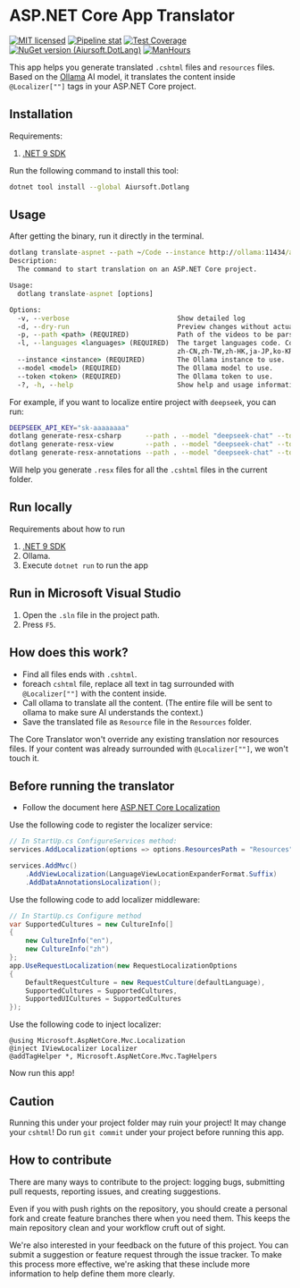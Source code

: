 # ASP.NET Core App Translator

[![MIT licensed](https://img.shields.io/badge/license-MIT-blue.svg)](https://gitlab.aiursoft.cn/aiursoft/dotlang/-/blob/master/LICENSE)
[![Pipeline stat](https://gitlab.aiursoft.cn/aiursoft/dotlang/badges/master/pipeline.svg)](https://gitlab.aiursoft.cn/aiursoft/dotlang/-/pipelines)
[![Test Coverage](https://gitlab.aiursoft.cn/aiursoft/dotlang/badges/master/coverage.svg)](https://gitlab.aiursoft.cn/aiursoft/dotlang/-/pipelines)
[![NuGet version (Aiursoft.DotLang)](https://img.shields.io/nuget/v/Aiursoft.Dotlang.svg)](https://www.nuget.org/packages/Aiursoft.Dotlang/)
[![ManHours](https://manhours.aiursoft.cn/r/gitlab.aiursoft.cn/aiursoft/dotlang.svg)](https://gitlab.aiursoft.cn/aiursoft/dotlang/-/commits/master?ref_type=heads)

This app helps you generate translated `.cshtml` files and `resources` files. Based on the [Ollama](https://ollama.com/) AI model, it translates the content inside `@Localizer[""]` tags in your ASP.NET Core project.

## Installation

Requirements:

1. [.NET 9 SDK](http://dot.net/)

Run the following command to install this tool:

```bash
dotnet tool install --global Aiursoft.Dotlang
```

## Usage

After getting the binary, run it directly in the terminal.

```cmd
dotlang translate-aspnet --path ~/Code --instance http://ollama:11434/api/chat --model "qwen:32b" --token "your-ollama-token"
Description:
  The command to start translation on an ASP.NET Core project.

Usage:
  dotlang translate-aspnet [options]

Options:
  -v, --verbose                           Show detailed log
  -d, --dry-run                           Preview changes without actually making them
  -p, --path <path> (REQUIRED)            Path of the videos to be parsed.
  -l, --languages <languages> (REQUIRED)  The target languages code. Connect with ','. For example: zh_CN,en_US,ja_JP [default: 
                                          zh-CN,zh-TW,zh-HK,ja-JP,ko-KR,vi-VN,th-TH,de-DE,fr-FR,es-ES,ru-RU,it-IT,pt-PT,pt-BR,ar-SA,nl-NL,sv-SE,pl-PL,tr-TR]
  --instance <instance> (REQUIRED)        The Ollama instance to use.
  --model <model> (REQUIRED)              The Ollama model to use.
  --token <token> (REQUIRED)              The Ollama token to use.
  -?, -h, --help                          Show help and usage information
```

For example, if you want to localize entire project with `deepseek`, you can run:

```bash
DEEPSEEK_API_KEY="sk-aaaaaaaa"
dotlang generate-resx-csharp      --path . --model "deepseek-chat" --token $DEEPSEEK_API_KEY --instance "https://api.deepseek.com/chat/completions" -c 8
dotlang generate-resx-view        --path . --model "deepseek-chat" --token $DEEPSEEK_API_KEY --instance "https://api.deepseek.com/chat/completions" -c 8
dotlang generate-resx-annotations --path . --model "deepseek-chat" --token $DEEPSEEK_API_KEY --instance "https://api.deepseek.com/chat/completions" -c 8

```

Will help you generate `.resx` files for all the `.cshtml` files in the current folder.

## Run locally

Requirements about how to run

1. [.NET 9 SDK](http://dot.net/)
2. Ollama.
2. Execute `dotnet run` to run the app

## Run in Microsoft Visual Studio

1. Open the `.sln` file in the project path.
2. Press `F5`.

## How does this work?

* Find all files ends with `.cshtml`.
* foreach `cshtml` file, replace all text in tag surrounded with `@Localizer[""]` with the content inside.
* Call ollama to translate all the content. (The entire file will be sent to ollama to make sure AI understands the context.)
* Save the translated file as `Resource` file in the `Resources` folder.

The Core Translator won't override any existing translation nor resources files. If your content was already surrounded with `@Localizer[""]`, we won't touch it.

## Before running the translator

* Follow the document here [ASP.NET Core Localization](https://docs.microsoft.com/en-us/aspnet/core/fundamentals/localization?view=aspnetcore-2.1)

Use the following code to register the localizer service:

```csharp
// In StartUp.cs ConfigureServices method:
services.AddLocalization(options => options.ResourcesPath = "Resources");

services.AddMvc()
    .AddViewLocalization(LanguageViewLocationExpanderFormat.Suffix)
    .AddDataAnnotationsLocalization();
```

Use the following code to add localizer middleware:

```csharp
// In StartUp.cs Configure method
var SupportedCultures = new CultureInfo[]
{
    new CultureInfo("en"),
    new CultureInfo("zh")
};
app.UseRequestLocalization(new RequestLocalizationOptions
{
    DefaultRequestCulture = new RequestCulture(defaultLanguage),
    SupportedCultures = SupportedCultures,
    SupportedUICultures = SupportedCultures
});
```

Use the following code to inject localizer:

```cshtml
@using Microsoft.AspNetCore.Mvc.Localization
@inject IViewLocalizer Localizer
@addTagHelper *, Microsoft.AspNetCore.Mvc.TagHelpers
```

Now run this app!

## Caution

Running this under your project folder may ruin your project! It may change your `cshtml`! Do run `git commit` under your project before running this app.

## How to contribute

There are many ways to contribute to the project: logging bugs, submitting pull requests, reporting issues, and creating suggestions.

Even if you with push rights on the repository, you should create a personal fork and create feature branches there when you need them. This keeps the main repository clean and your workflow cruft out of sight.

We're also interested in your feedback on the future of this project. You can submit a suggestion or feature request through the issue tracker. To make this process more effective, we're asking that these include more information to help define them more clearly.
